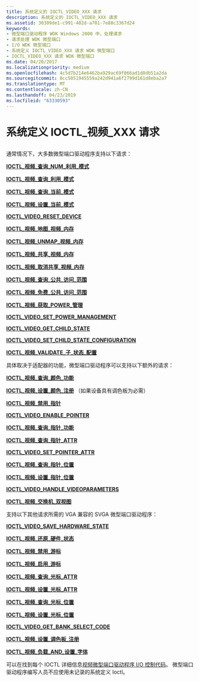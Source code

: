 ```yaml
---
title: 系统定义的 IOCTL_VIDEO_XXX 请求
description: 系统定义的 IOCTL_VIDEO_XXX 请求
ms.assetid: 30309de1-c991-402d-a701-7e88c3367d24
keywords:
- 微型端口驱动程序 WDK Windows 2000 中，处理请求
- 请求处理 WDK 微型端口
- I/O WDK 微型端口
- 系统定义 IOCTL_VIDEO_XXX 请求 WDK 微型端口
- IOCTL_VIDEO_XXX 请求 WDK 微型端口
ms.date: 04/20/2017
ms.localizationpriority: medium
ms.openlocfilehash: 4c5d7b214e6462ba929ac69f066ad1d8db51a2da
ms.sourcegitcommit: 0cc5051945559a242d941a6f2799d161d8eba2a7
ms.translationtype: MT
ms.contentlocale: zh-CN
ms.lasthandoff: 04/23/2019
ms.locfileid: "63330593"
---
```

# <a name="system-defined-ioctlvideoxxx-requests"></a>系统定义 IOCTL\_视频\_XXX 请求


## <span id="ddk_system_defined_ioctl_video_xxx_requests_gg"></span><span id="DDK_SYSTEM_DEFINED_IOCTL_VIDEO_XXX_REQUESTS_GG"></span>


通常情况下，大多数微型端口驱动程序支持以下请求：

[**IOCTL\_视频\_查询\_NUM\_利用\_模式**](https://msdn.microsoft.com/library/windows/hardware/ff567824)

[**IOCTL\_视频\_查询\_利用\_模式**](https://msdn.microsoft.com/library/windows/hardware/ff567816)

[**IOCTL\_视频\_查询\_当前\_模式**](https://msdn.microsoft.com/library/windows/hardware/ff567819)

[**IOCTL\_视频\_设置\_当前\_模式**](https://msdn.microsoft.com/library/windows/hardware/ff567846)

[**IOCTL\_VIDEO\_RESET\_DEVICE**](https://msdn.microsoft.com/library/windows/hardware/ff567834)

[**IOCTL\_视频\_地图\_视频\_内存**](https://msdn.microsoft.com/library/windows/hardware/ff567812)

[**IOCTL\_视频\_UNMAP\_视频\_内存**](https://msdn.microsoft.com/library/windows/hardware/ff568153)

[**IOCTL\_视频\_共享\_视频\_内存**](https://msdn.microsoft.com/library/windows/hardware/ff568149)

[**IOCTL\_视频\_取消共享\_视频\_内存**](https://msdn.microsoft.com/library/windows/hardware/ff568155)

[**IOCTL\_视频\_查询\_公共\_访问\_范围**](https://msdn.microsoft.com/library/windows/hardware/ff567829)

[**IOCTL\_视频\_免费\_公共\_访问\_范围**](https://msdn.microsoft.com/library/windows/hardware/ff567796)

[**IOCTL\_视频\_获取\_POWER\_管理**](https://msdn.microsoft.com/library/windows/hardware/ff567803)

[**IOCTL\_VIDEO\_SET\_POWER\_MANAGEMENT**](https://msdn.microsoft.com/library/windows/hardware/ff568148)

[**IOCTL\_VIDEO\_GET\_CHILD\_STATE**](https://msdn.microsoft.com/library/windows/hardware/ff567801)

[**IOCTL\_VIDEO\_SET\_CHILD\_STATE\_CONFIGURATION**](https://msdn.microsoft.com/library/windows/hardware/ff567840)

[**IOCTL\_视频\_VALIDATE\_子\_状态\_配置**](https://msdn.microsoft.com/library/windows/hardware/ff568156)

具体取决于适配器的功能，微型端口驱动程序可以支持以下额外的请求：

[**IOCTL\_视频\_查询\_颜色\_功能**](https://msdn.microsoft.com/library/windows/hardware/ff567817)

[**IOCTL\_视频\_设置\_颜色\_注册**](https://msdn.microsoft.com/library/windows/hardware/ff567842) （如果设备具有调色板为必需）

[**IOCTL\_视频\_禁用\_指针**](https://msdn.microsoft.com/library/windows/hardware/ff567786)

[**IOCTL\_VIDEO\_ENABLE\_POINTER**](https://msdn.microsoft.com/library/windows/hardware/ff567793)

[**IOCTL\_视频\_查询\_指针\_功能**](https://msdn.microsoft.com/library/windows/hardware/ff567826)

[**IOCTL\_视频\_查询\_指针\_ATTR**](https://msdn.microsoft.com/library/windows/hardware/ff567825)

[**IOCTL\_VIDEO\_SET\_POINTER\_ATTR**](https://msdn.microsoft.com/library/windows/hardware/ff568144)

[**IOCTL\_视频\_查询\_指针\_位置**](https://msdn.microsoft.com/library/windows/hardware/ff567827)

[**IOCTL\_视频\_设置\_指针\_位置**](https://msdn.microsoft.com/library/windows/hardware/ff568145)

[**IOCTL\_VIDEO\_HANDLE\_VIDEOPARAMETERS**](https://msdn.microsoft.com/library/windows/hardware/ff567805)

[**IOCTL\_视频\_交换机\_双视图**](https://msdn.microsoft.com/library/windows/hardware/ff568151)

支持以下其他请求所需的 VGA 兼容的 SVGA 微型端口驱动程序：

[**IOCTL\_VIDEO\_SAVE\_HARDWARE\_STATE**](https://msdn.microsoft.com/library/windows/hardware/ff567838)

[**IOCTL\_视频\_还原\_硬件\_状态**](https://msdn.microsoft.com/library/windows/hardware/ff567835)

[**IOCTL\_视频\_禁用\_游标**](https://msdn.microsoft.com/library/windows/hardware/ff567784)

[**IOCTL\_视频\_启用\_游标**](https://msdn.microsoft.com/library/windows/hardware/ff567788)

[**IOCTL\_视频\_查询\_光标\_ATTR**](https://msdn.microsoft.com/library/windows/hardware/ff567820)

[**IOCTL\_视频\_设置\_光标\_ATTR**](https://msdn.microsoft.com/library/windows/hardware/ff567847)

[**IOCTL\_视频\_查询\_光标\_位置**](https://msdn.microsoft.com/library/windows/hardware/ff567821)

[**IOCTL\_视频\_设置\_光标\_位置**](https://msdn.microsoft.com/library/windows/hardware/ff567849)

[**IOCTL\_VIDEO\_GET\_BANK\_SELECT\_CODE**](https://msdn.microsoft.com/library/windows/hardware/ff567799)

[**IOCTL\_视频\_设置\_调色板\_注册**](https://msdn.microsoft.com/library/windows/hardware/ff568142)

[**IOCTL\_视频\_负载\_AND\_设置\_字体**](https://msdn.microsoft.com/library/windows/hardware/ff567809)

可以在找到每个 IOCTL 详细信息[视频微型端口驱动程序 I/O 控制代码](https://msdn.microsoft.com/library/windows/hardware/ff570515)。 微型端口驱动程序编写人员不应使用未记录的系统定义 Ioctl。

 

 





